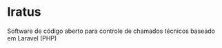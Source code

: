 Iratus
======

Software de código aberto para controle de chamados técnicos baseado em Laravel (PHP)

